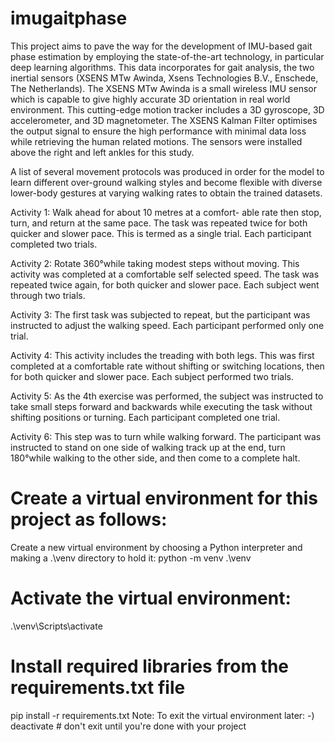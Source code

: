 # imugaitphase

This project aims to pave the way for the development of IMU-based gait phase estimation by employing the state-of-the-art technology, in particular deep learning algorithms.
This data incorporates for gait analysis, the two inertial sensors (XSENS
MTw Awinda, Xsens Technologies B.V., Enschede, The
Netherlands). The XSENS MTw Awinda is a small wireless
IMU sensor which is capable to give highly accurate 3D
orientation in real world environment. This cutting-edge motion tracker includes a 3D gyroscope, 3D accelerometer, and
3D magnetometer. The XSENS Kalman Filter optimises the
output signal to ensure the high performance with minimal
data loss while retrieving the human related motions. The
sensors were installed above the right and left ankles for
this study.


A list of several movement protocols was produced in
order for the model to learn different over-ground walking
styles and become flexible with diverse lower-body gestures
at varying walking rates to obtain the trained datasets.


Activity 1: Walk ahead for about 10 metres at a comfort-
able rate then stop, turn, and return at the same pace. The
task was repeated twice for both quicker and slower pace.
This is termed as a single trial. Each participant completed
two trials.


Activity 2: Rotate 360°while taking modest steps without
moving. This activity was completed at a comfortable self
selected speed. The task was repeated twice again, for both
quicker and slower pace. Each subject went through two
trials.


Activity 3: The first task was subjected to repeat, but the
participant was instructed to adjust the walking speed. Each
participant performed only one trial.


Activity 4: This activity includes the treading with both
legs. This was first completed at a comfortable rate without
shifting or switching locations, then for both quicker and
slower pace. Each subject performed two trials.


Activity 5: As the 4th exercise was performed, the subject
was instructed to take small steps forward and backwards
while executing the task without shifting positions or turning. Each participant completed one trial.


Activity 6: This step was to turn while walking forward.
The participant was instructed to stand on one side of
walking track up at the end, turn 180°while walking to
the other side, and then come to a complete halt.

# Create a virtual environment for this project as follows:
Create a new virtual environment by choosing a Python interpreter and making a .\venv directory to hold it:
python -m venv .\venv
# Activate the virtual environment:
.\venv\Scripts\activate
# Install required libraries from the requirements.txt file
pip install -r requirements.txt
Note: To exit the virtual environment later:
-) deactivate # don't exit until you're done with your project

